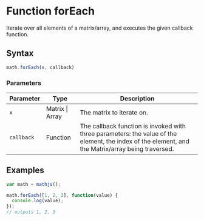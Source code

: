 # Function forEach

Iterate over all elements of a matrix/array, and executes the given callback function.


## Syntax

```js
math.forEach(x, callback)
```

### Parameters

Parameter | Type | Description
--------- | ---- | -----------
`x` | Matrix &#124; Array | The matrix to iterate on.
`callback` | Function | The callback function is invoked with three parameters: the value of the element, the index of the element, and the Matrix/array being traversed.

## Examples

```js
var math = mathjs();

math.forEach([1, 2, 3], function(value) {
  console.log(value);
});
// outputs 1, 2, 3
```




<!-- Note: This file is automatically generated from source code comments. Changes made in this file will be overridden. -->
